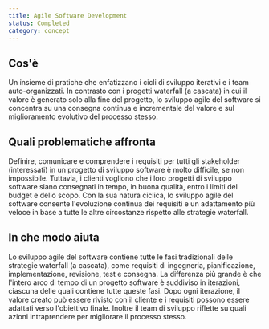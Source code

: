 ```yaml
---
title: Agile Software Development
status: Completed
category: concept
---
```


## Cos'è
Un insieme di pratiche che enfatizzano i cicli di sviluppo iterativi e i team auto-organizzati. In contrasto con i progetti waterfall (a cascata) in cui il valore è generato solo alla fine del progetto, lo sviluppo agile del software si concentra su una consegna continua e incrementale del valore e sul miglioramento evolutivo del processo stesso.

## Quali problematiche affronta
Definire, comunicare e comprendere i requisiti per tutti gli stakeholder (interessati) in un progetto di sviluppo software è molto difficile, se non impossibile. Tuttavia, i clienti vogliono che i loro progetti di sviluppo software siano consegnati in tempo, in buona qualità, entro i limiti del budget e dello scopo. Con la sua natura ciclica, lo sviluppo agile del software consente l'evoluzione continua dei requisiti e un adattamento più veloce in base a tutte le altre circostanze rispetto alle strategie waterfall. 

## In che modo aiuta
Lo sviluppo agile del software contiene tutte le fasi tradizionali delle strategie waterfall (a cascata), come requisiti di ingegneria, pianificazione, implementazione, revisione, test e consegna. La differenza più grande è che l'intero arco di tempo di un progetto software è suddiviso in iterazioni, ciascuna delle quali contiene tutte queste fasi. Dopo ogni iterazione, il valore creato può essere rivisto con il cliente e i requisiti possono essere adattati verso l'obiettivo finale. Inoltre il team di sviluppo riflette su quali azioni intraprendere per migliorare il processo stesso.
 